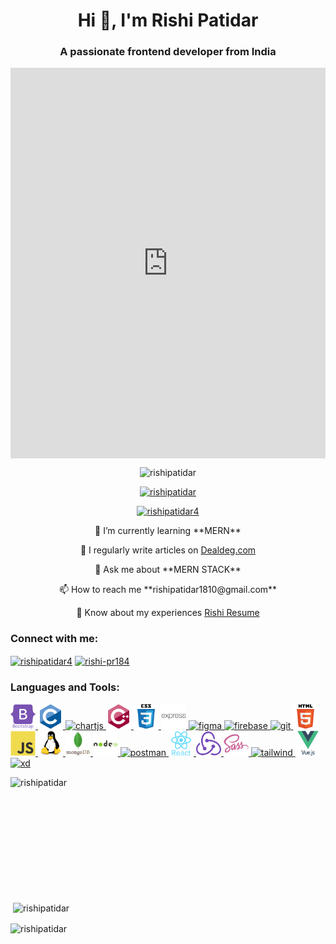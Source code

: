 <h1 align="center">Hi 👋, I'm Rishi Patidar</h1>
<h3 align="center">A passionate frontend developer from India</h3>
<div style="width:100%;height:0;padding-bottom:124%;position:relative;"><iframe src="https://giphy.com/embed/2A60kHU0hVi6EddkI7" width="100%" height="100%" style="position:absolute" frameBorder="0" class="giphy-embed" allowFullScreen></iframe></div>

<p align="center"> <img src="https://komarev.com/ghpvc/?username=rishipatidar&label=Profile%20views&color=0e75b6&style=flat" alt="rishipatidar" /> </p>

<p align="center"> <a href="https://github.com/ryo-ma/github-profile-trophy"><img src="https://github-profile-trophy.vercel.app/?username=rishipatidar" alt="rishipatidar" /></a> </p>

<p align="center"> <a href="https://twitter.com/rishipatidar4" target="blank"><img src="https://img.shields.io/twitter/follow/rishipatidar4?logo=twitter&style=for-the-badge" alt="rishipatidar4" /></a> </p>

<p align="center" width="100%">
🌱 I’m currently learning **MERN** </br>
</p>

<p align="center" width="100%">
📝 I regularly write articles on <a href="https://www.dealdeg.com">Dealdeg.com</a></br>
</p>

<p align="center" width="100%">
💬 Ask me about **MERN STACK**</br>
</p>

<p align="center" width="100%">
📫 How to reach me **rishipatidar1810@gmail.com**</br>
</p>

<p align="center" width="100%">
📄 Know about my experiences <a href="https://www.canva.com/design/DAE5dChIIko/kmKxrZYXc7hmgb7wdfCHAA/view?utm_content=DAE5dChIIko&utm_campaign=designshare&utm_medium=link2&utm_source=sharebutton">Rishi Resume</a></br>
</p>
  
 
<h3 align="left">Connect with me:</h3>
<p align="left">
<a href="https://twitter.com/rishipatidar4" target="blank"><img align="center" src="https://raw.githubusercontent.com/rahuldkjain/github-profile-readme-generator/master/src/images/icons/Social/twitter.svg" alt="rishipatidar4" height="30" width="40" /></a>
<a href="https://linkedin.com/in/rishi-pr184" target="blank"><img align="center" src="https://raw.githubusercontent.com/rahuldkjain/github-profile-readme-generator/master/src/images/icons/Social/linked-in-alt.svg" alt="rishi-pr184" height="30" width="40" /></a>
</p>

<h3 align="left">Languages and Tools:</h3>
<p align="left"> 
<a href="https://getbootstrap.com" target="_blank" rel="noreferrer"> <img src="https://raw.githubusercontent.com/devicons/devicon/master/icons/bootstrap/bootstrap-plain-wordmark.svg" alt="bootstrap" width="40" height="40"/> </a> 
  
<a href="https://www.cprogramming.com/" target="_blank" rel="noreferrer"> 
<img src="https://raw.githubusercontent.com/devicons/devicon/master/icons/c/c-original.svg" alt="c" width="40" height="40"/> </a> <a href="https://www.chartjs.org" target="_blank" rel="noreferrer"> <img src="https://www.chartjs.org/media/logo-title.svg" alt="chartjs" width="40" height="40"/> </a> <a href="https://www.w3schools.com/cpp/" target="_blank" rel="noreferrer"> <img src="https://raw.githubusercontent.com/devicons/devicon/master/icons/cplusplus/cplusplus-original.svg" alt="cplusplus" width="40" height="40"/> </a> <a href="https://www.w3schools.com/css/" target="_blank" rel="noreferrer"> <img src="https://raw.githubusercontent.com/devicons/devicon/master/icons/css3/css3-original-wordmark.svg" alt="css3" width="40" height="40"/> </a> <a href="https://expressjs.com" target="_blank" rel="noreferrer"> <img src="https://raw.githubusercontent.com/devicons/devicon/master/icons/express/express-original-wordmark.svg" alt="express" width="40" height="40"/> </a> <a href="https://www.figma.com/" target="_blank" rel="noreferrer"> <img src="https://www.vectorlogo.zone/logos/figma/figma-icon.svg" alt="figma" width="40" height="40"/> </a> <a href="https://firebase.google.com/" target="_blank" rel="noreferrer"> <img src="https://www.vectorlogo.zone/logos/firebase/firebase-icon.svg" alt="firebase" width="40" height="40"/> </a> <a href="https://git-scm.com/" target="_blank" rel="noreferrer"> <img src="https://www.vectorlogo.zone/logos/git-scm/git-scm-icon.svg" alt="git" width="40" height="40"/> </a> <a href="https://www.w3.org/html/" target="_blank" rel="noreferrer"> <img src="https://raw.githubusercontent.com/devicons/devicon/master/icons/html5/html5-original-wordmark.svg" alt="html5" width="40" height="40"/> </a> <a href="https://developer.mozilla.org/en-US/docs/Web/JavaScript" target="_blank" rel="noreferrer"> <img src="https://raw.githubusercontent.com/devicons/devicon/master/icons/javascript/javascript-original.svg" alt="javascript" width="40" height="40"/> </a> <a href="https://www.linux.org/" target="_blank" rel="noreferrer"> <img src="https://raw.githubusercontent.com/devicons/devicon/master/icons/linux/linux-original.svg" alt="linux" width="40" height="40"/> </a> <a href="https://www.mongodb.com/" target="_blank" rel="noreferrer"> <img src="https://raw.githubusercontent.com/devicons/devicon/master/icons/mongodb/mongodb-original-wordmark.svg" alt="mongodb" width="40" height="40"/> </a> <a href="https://nodejs.org" target="_blank" rel="noreferrer"> <img src="https://raw.githubusercontent.com/devicons/devicon/master/icons/nodejs/nodejs-original-wordmark.svg" alt="nodejs" width="40" height="40"/> </a> <a href="https://postman.com" target="_blank" rel="noreferrer"> <img src="https://www.vectorlogo.zone/logos/getpostman/getpostman-icon.svg" alt="postman" width="40" height="40"/> </a> <a href="https://reactjs.org/" target="_blank" rel="noreferrer"> <img src="https://raw.githubusercontent.com/devicons/devicon/master/icons/react/react-original-wordmark.svg" alt="react" width="40" height="40"/> </a> <a href="https://redux.js.org" target="_blank" rel="noreferrer"> <img src="https://raw.githubusercontent.com/devicons/devicon/master/icons/redux/redux-original.svg" alt="redux" width="40" height="40"/> </a> <a href="https://sass-lang.com" target="_blank" rel="noreferrer"> <img src="https://raw.githubusercontent.com/devicons/devicon/master/icons/sass/sass-original.svg" alt="sass" width="40" height="40"/> </a> <a href="https://tailwindcss.com/" target="_blank" rel="noreferrer"> <img src="https://www.vectorlogo.zone/logos/tailwindcss/tailwindcss-icon.svg" alt="tailwind" width="40" height="40"/> </a> <a href="https://vuejs.org/" target="_blank" rel="noreferrer"> <img src="https://raw.githubusercontent.com/devicons/devicon/master/icons/vuejs/vuejs-original-wordmark.svg" alt="vuejs" width="40" height="40"/> </a> <a href="https://www.adobe.com/products/xd.html" target="_blank" rel="noreferrer"> <img src="https://cdn.worldvectorlogo.com/logos/adobe-xd.svg" alt="xd" width="40" height="40"/> </a> </p>

<p><img align="left" width="100%" height="200px" margin-bottom="100px" src="https://github-readme-stats.vercel.app/api/top-langs?username=rishipatidar&show_icons=true&locale=en&layout=compact" alt="rishipatidar" /></p>

<p>&nbsp;<img align="center" width="100%" height="200px" margin-bottom="100px" src="https://github-readme-stats.vercel.app/api?username=rishipatidar&show_icons=true&locale=en" alt="rishipatidar" /></p>

<p><img align="center" width="100%" height="200px" margin-bottom="100px" src="https://github-readme-streak-stats.herokuapp.com/?user=rishipatidar&" alt="rishipatidar" /></p>
<!---
Rishipatidar/Rishipatidar is a ✨ special ✨ repository because its `README.md` (this file) appears on your GitHub profile.
You can click the Preview link to take a look at your changes.
--->
